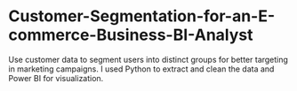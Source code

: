 # Customer-Segmentation-for-an-E-commerce-Business-BI-Analyst

 Use customer data to segment users into distinct groups for better targeting in marketing campaigns. I used Python to extract and clean the data and Power BI for visualization. 
